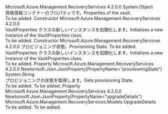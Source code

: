 <Type Name="VaultProperties" FullName="Microsoft.Azure.Management.RecoveryServices.Models.VaultProperties">
  <TypeSignature Language="C#" Value="public class VaultProperties" />
  <TypeSignature Language="ILAsm" Value=".class public auto ansi beforefieldinit VaultProperties extends System.Object" />
  <TypeSignature Language="DocId" Value="T:Microsoft.Azure.Management.RecoveryServices.Models.VaultProperties" />
  <TypeSignature Language="VB.NET" Value="Public Class VaultProperties" />
  <TypeSignature Language="F#" Value="type VaultProperties = class" />
  <AssemblyInfo>
    <AssemblyName>Microsoft.Azure.Management.RecoveryServices</AssemblyName>
    <AssemblyVersion>4.2.0.0</AssemblyVersion>
  </AssemblyInfo>
  <Base>
    <BaseTypeName>System.Object</BaseTypeName>
  </Base>
  <Interfaces />
  <Docs>
    <summary>
            <span data-ttu-id="83a41-101">資格情報コンテナーのプロパティです。</span><span class="sxs-lookup"><span data-stu-id="83a41-101">Properties of the vault.</span></span>
            </summary>
    <remarks>To be added.</remarks>
  </Docs>
  <Members>
    <Member MemberName=".ctor">
      <MemberSignature Language="C#" Value="public VaultProperties ();" />
      <MemberSignature Language="ILAsm" Value=".method public hidebysig specialname rtspecialname instance void .ctor() cil managed" />
      <MemberSignature Language="DocId" Value="M:Microsoft.Azure.Management.RecoveryServices.Models.VaultProperties.#ctor" />
      <MemberSignature Language="VB.NET" Value="Public Sub New ()" />
      <MemberType>Constructor</MemberType>
      <AssemblyInfo>
        <AssemblyName>Microsoft.Azure.Management.RecoveryServices</AssemblyName>
        <AssemblyVersion>4.2.0.0</AssemblyVersion>
      </AssemblyInfo>
      <Parameters />
      <Docs>
        <summary>
            <span data-ttu-id="83a41-102">VaultProperties クラスの新しいインスタンスを初期化します。</span><span class="sxs-lookup"><span data-stu-id="83a41-102">Initializes a new instance of the VaultProperties class.</span></span>
            </summary>
        <remarks>To be added.</remarks>
      </Docs>
    </Member>
    <Member MemberName=".ctor">
      <MemberSignature Language="C#" Value="public VaultProperties (string provisioningState = null, Microsoft.Azure.Management.RecoveryServices.Models.UpgradeDetails upgradeDetails = null);" />
      <MemberSignature Language="ILAsm" Value=".method public hidebysig specialname rtspecialname instance void .ctor(string provisioningState, class Microsoft.Azure.Management.RecoveryServices.Models.UpgradeDetails upgradeDetails) cil managed" />
      <MemberSignature Language="DocId" Value="M:Microsoft.Azure.Management.RecoveryServices.Models.VaultProperties.#ctor(System.String,Microsoft.Azure.Management.RecoveryServices.Models.UpgradeDetails)" />
      <MemberSignature Language="F#" Value="new Microsoft.Azure.Management.RecoveryServices.Models.VaultProperties : string * Microsoft.Azure.Management.RecoveryServices.Models.UpgradeDetails -&gt; Microsoft.Azure.Management.RecoveryServices.Models.VaultProperties" Usage="new Microsoft.Azure.Management.RecoveryServices.Models.VaultProperties (provisioningState, upgradeDetails)" />
      <MemberType>Constructor</MemberType>
      <AssemblyInfo>
        <AssemblyName>Microsoft.Azure.Management.RecoveryServices</AssemblyName>
        <AssemblyVersion>4.2.0.0</AssemblyVersion>
      </AssemblyInfo>
      <Parameters>
        <Parameter Name="provisioningState" Type="System.String" />
        <Parameter Name="upgradeDetails" Type="Microsoft.Azure.Management.RecoveryServices.Models.UpgradeDetails" />
      </Parameters>
      <Docs>
        <param name="provisioningState"><span data-ttu-id="83a41-103">プロビジョニング状態。</span><span class="sxs-lookup"><span data-stu-id="83a41-103">Provisioning State.</span></span></param>
        <param name="upgradeDetails">To be added.</param>
        <summary>
            <span data-ttu-id="83a41-104">VaultProperties クラスの新しいインスタンスを初期化します。</span><span class="sxs-lookup"><span data-stu-id="83a41-104">Initializes a new instance of the VaultProperties class.</span></span>
            </summary>
        <remarks>To be added.</remarks>
      </Docs>
    </Member>
    <Member MemberName="ProvisioningState">
      <MemberSignature Language="C#" Value="public string ProvisioningState { get; }" />
      <MemberSignature Language="ILAsm" Value=".property instance string ProvisioningState" />
      <MemberSignature Language="DocId" Value="P:Microsoft.Azure.Management.RecoveryServices.Models.VaultProperties.ProvisioningState" />
      <MemberSignature Language="VB.NET" Value="Public ReadOnly Property ProvisioningState As String" />
      <MemberSignature Language="F#" Value="member this.ProvisioningState : string" Usage="Microsoft.Azure.Management.RecoveryServices.Models.VaultProperties.ProvisioningState" />
      <MemberType>Property</MemberType>
      <AssemblyInfo>
        <AssemblyName>Microsoft.Azure.Management.RecoveryServices</AssemblyName>
        <AssemblyVersion>4.2.0.0</AssemblyVersion>
      </AssemblyInfo>
      <Attributes>
        <Attribute>
          <AttributeName>Newtonsoft.Json.JsonProperty(PropertyName="provisioningState")</AttributeName>
        </Attribute>
      </Attributes>
      <ReturnValue>
        <ReturnType>System.String</ReturnType>
      </ReturnValue>
      <Docs>
        <summary>
            <span data-ttu-id="83a41-105">プロビジョニングの状態を取得します。</span><span class="sxs-lookup"><span data-stu-id="83a41-105">Gets provisioning State.</span></span>
            </summary>
        <value>To be added.</value>
        <remarks>To be added.</remarks>
      </Docs>
    </Member>
    <Member MemberName="UpgradeDetails">
      <MemberSignature Language="C#" Value="public Microsoft.Azure.Management.RecoveryServices.Models.UpgradeDetails UpgradeDetails { get; set; }" />
      <MemberSignature Language="ILAsm" Value=".property instance class Microsoft.Azure.Management.RecoveryServices.Models.UpgradeDetails UpgradeDetails" />
      <MemberSignature Language="DocId" Value="P:Microsoft.Azure.Management.RecoveryServices.Models.VaultProperties.UpgradeDetails" />
      <MemberSignature Language="VB.NET" Value="Public Property UpgradeDetails As UpgradeDetails" />
      <MemberSignature Language="F#" Value="member this.UpgradeDetails : Microsoft.Azure.Management.RecoveryServices.Models.UpgradeDetails with get, set" Usage="Microsoft.Azure.Management.RecoveryServices.Models.VaultProperties.UpgradeDetails" />
      <MemberType>Property</MemberType>
      <AssemblyInfo>
        <AssemblyName>Microsoft.Azure.Management.RecoveryServices</AssemblyName>
        <AssemblyVersion>4.2.0.0</AssemblyVersion>
      </AssemblyInfo>
      <Attributes>
        <Attribute>
          <AttributeName>Newtonsoft.Json.JsonProperty(PropertyName="upgradeDetails")</AttributeName>
        </Attribute>
      </Attributes>
      <ReturnValue>
        <ReturnType>Microsoft.Azure.Management.RecoveryServices.Models.UpgradeDetails</ReturnType>
      </ReturnValue>
      <Docs>
        <summary />
        <value>To be added.</value>
        <remarks>To be added.</remarks>
      </Docs>
    </Member>
  </Members>
</Type>